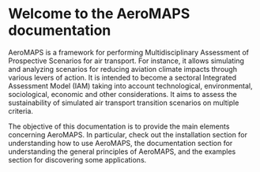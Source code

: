 # Welcome to the AeroMAPS documentation

AeroMAPS is a framework for performing Multidisciplinary Assessment of Prospective Scenarios for air transport. For 
instance, it allows simulating and analyzing scenarios for reducing aviation climate impacts through various levers of 
action. It is intended to become a sectoral Integrated Assessment Model (IAM) taking into account technological, 
environmental, sociological, economic and other considerations. It aims to assess the sustainability of simulated air 
transport transition scenarios on multiple criteria.

The objective of this documentation is to provide the main elements concerning AeroMAPS.
In particular, check out the installation section for understanding how to use AeroMAPS, 
the documentation section for understanding the general principles of AeroMAPS, 
and the examples section for discovering some applications.
